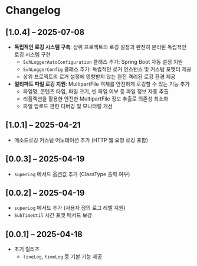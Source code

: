 # Changelog

## [1.0.4] – 2025-07-08
- **독립적인 로깅 시스템 구축**: 상위 프로젝트의 로깅 설정과 완전히 분리된 독립적인 로깅 시스템 구현
  - `SuhLoggerAutoConfiguration` 클래스 추가: Spring Boot 자동 설정 지원
  - `SuhLoggerConfig` 클래스 추가: 독립적인 로거 인스턴스 및 커스텀 포맷터 제공
  - 상위 프로젝트의 로거 설정에 영향받지 않는 완전 격리된 로깅 환경 제공
- **멀티파트 파일 로깅 지원**: MultipartFile 객체를 안전하게 로깅할 수 있는 기능 추가
  - 파일명, 콘텐츠 타입, 파일 크기, 빈 파일 여부 등 파일 정보 자동 추출
  - 리플렉션을 활용한 안전한 MultipartFile 정보 추출로 의존성 최소화
  - 파일 업로드 관련 디버깅 및 모니터링 개선

## [1.0.1] – 2025-04-21
-  메소드로깅 커스텀 어노테이션 추가 (HTTP 웹 요청 로깅 포함)

## [0.0.3] – 2025-04-19
- `superLog` 메서드 옵션값 추가 (ClassType 출력 여부)

## [0.0.2] – 2025-04-19
- `superLog` 메서드 추가 (사용자 정의 로그 레벨 지원)
- `SuhTimeUtil` 시간 포맷 메서드 보강

## [0.0.1] – 2025-04-18
- 초기 릴리즈
    - `lineLog`, `timeLog` 등 기본 기능 제공
